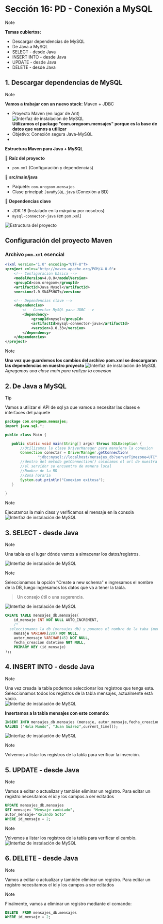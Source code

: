 # Sección 16: PD - Conexión a MySQL

> [!NOTE]
> **Temas cubiertos:**
> - Descargar dependencias de MySQL  
> - De Java a MySQL  
> - SELECT - desde Java
> - INSERT INTO - desde Java
> - UPDATE - desde Java
> - DELETE - desde Java
 

## 1. Descargar dependencias de MySQL  

> [!NOTE]  
> **Vamos a trabajar con un nuevo stack:** Maven + JDBC  
> - Proyecto Maven (en lugar de Ant) <br>
> ![Interfaz de instalación de MySQL](https://github.com/juansuarezb/CursoJava/raw/Seccion16/Imagenes/Imagen1.avif) <br>
> **Utilizamos el package "com.oregoom.mensajes" porque es la base de datos que vamos a utilizar** 
> - Objetivo: Conexión segura Java-MySQL
> -    
> **Estructura Maven para Java + MySQL**  
>   
> 📂 **Raíz del proyecto**  
> - `pom.xml` (Configuración y dependencias)  
>   
> 📁 **src/main/java**  
> - Paquete: `com.oregoom.mensajes`  
> - Clase principal: `JavaMySQL.java` (Conexión a BD)  
>   
> 🔗 **Dependencias clave**  
> - JDK 18  (Instalado en la máquina por nosotros)
> - `mysql-connector-java` (en `pom.xml`)  
>   
> ![Estructura del proyecto](https://github.com/juansuarezb/CursoJava/raw/Seccion16/Imagenes/Imagen2.avif)  

## Configuración del proyecto Maven

### Archivo `pom.xml` esencial
```xml
<?xml version="1.0" encoding="UTF-8"?>
<project xmlns="http://maven.apache.org/POM/4.0.0">
    <!-- Configuración básica -->
    <modelVersion>4.0.0</modelVersion>
    <groupId>com.oregoom</groupId>
    <artifactId>Java_Mysql</artifactId>
    <version>1.0-SNAPSHOT</version>
    
    <!-- Dependencias clave -->
    <dependencies>
        <!-- Conector MySQL para JDBC -->
        <dependency>
            <groupId>mysql</groupId>
            <artifactId>mysql-connector-java</artifactId>
            <version>8.0.33</version>
        </dependency>
    </dependencies>
</project>
```
> [!NOTE]
> **Una vez que guardemos los cambios del archivo pom.xml se descargaran las dependencias en nuestro proyecto**
>  ![Interfaz de instalación de MySQL](https://github.com/juansuarezb/CursoJava/raw/Seccion16/Imagenes/Imagen3.avif) <br>
> *Agregamos una clase main para realizar la conexion*


## 2. De Java a MySQL

> [!TIP]
> Vamos a utilizar el API de sql ya que vamos a necesitar las clases e interfaces del paquete <br>
> ```java
> package com.oregoom.mensajes;
> import java.sql.*;
>
> public class Main {
>
>    public static void main(String[] args) throws SQLException {
>        //Utilizamos la clase DriverManager para manajera la conexion
>        Connection conectar = DriverManager.getConnection(
>                "jdbc:mysql://localhost/mensajes_db?serverTimezone=UTC", "root", "root");                                                        
>        //dentro del metodo getConnection() colocamos el url de nuestra BD, el usuario, la contrasena 
>        //el servidor se encuentra de manera local
>        //Nombre de la BD
>        //Zona horaria
>        System.out.println("Conexion exitosa");
>    }
>    
> }         
> ```

> [!NOTE] 
> Ejecutamos la main class y verificamos el mensaje en la consola <br>
> ![Interfaz de instalación de MySQL](https://github.com/juansuarezb/CursoJava/raw/Seccion16/Imagenes/Imagen4.avif) <br>


## 3. SELECT - desde Java
> [!NOTE]
> Una tabla es el lugar dónde vamos a almacenar los datos/registros.

![Interfaz de instalación de MySQL](https://github.com/juansuarezb/CursoJava/raw/Seccion15/Imagenes/Imagen16.avif) <br>
> [!NOTE] 
> Seleccionamos la opción "Create a new schema" e ingresamos el nombre de la DB, luego ingresamos los datos que va a tener la tabla. <br>

> Un consejo útil o una sugerencia.

![Interfaz de instalación de MySQL](https://github.com/juansuarezb/CursoJava/raw/Seccion15/Imagenes/Imagen17.avif) <br>

```sql
CREATE TABLE mensajes_db.mensajes(
	id_mensaje INT NOT NULL AUTO_INCREMENT,
    /*
  seleccionamos la db (mensajes_db) y ponemos el nombre de la taba (mensajes)*/
    mensaje VARCHAR(280) NOT NULL,
	autor_mensaje VARCHAR(45) NOT NULL,
    fecha_creacion datetime NOT NULL,
    PRIMARY KEY (id_mensaje)
);;

```
## 4. INSERT INTO - desde Java
> [!NOTE]
> Una vez creada la tabla podemos seleccionar los registros que tenga esta.
> Seleccionamos todos los registros de la tabla mensajes, actualmente está vacío. <br>
>![Interfaz de instalación de MySQL](https://github.com/juansuarezb/CursoJava/raw/Seccion15/Imagenes/Imagen18.avif) <br>

**Insertamos a la tabla mensajes con este comando:** <br>

```sql
INSERT INTO mensajes_db.mensajes (mensaje, autor_mensaje,fecha_creacion)
VALUES ("Hola Mundo", "Juan Suárez",current_time());
```
![Interfaz de instalación de MySQL](https://github.com/juansuarezb/CursoJava/raw/Seccion15/Imagenes/Imagen19.avif) <br>
> [!NOTE] 
> Volvemos a listar los registros de la tabla para verificar la inserción. <br>

## 5. UPDATE - desde Java
> [!NOTE]
> Vamos a editar o actualizar y también eliminar un registro.
> Para editar un registro necesitamos el id y los campos a ser editados<br>

```sql
UPDATE mensajes_db.mensajes 
SET mensaje= "Mensaje cambiado", 
autor_mensaje="Rolando Soto"
WHERE id_mensaje = 2;
```
> [!NOTE] 
> Volvemos a listar los registros de la tabla para verificar el cambio. <br>
> ![Interfaz de instalación de MySQL](https://github.com/juansuarezb/CursoJava/raw/Seccion15/Imagenes/Imagen20.avif) <br>

## 6. DELETE - desde Java
> [!NOTE]
> Vamos a editar o actualizar y también eliminar un registro.
> Para editar un registro necesitamos el id y los campos a ser editados<br>


> [!NOTE] 
> Finalmente, vamos a eliminar un registro mediante el comando: <br>

```sql
DELETE  FROM mensajes_db.mensajes 
WHERE id_mensaje = 2;
```
